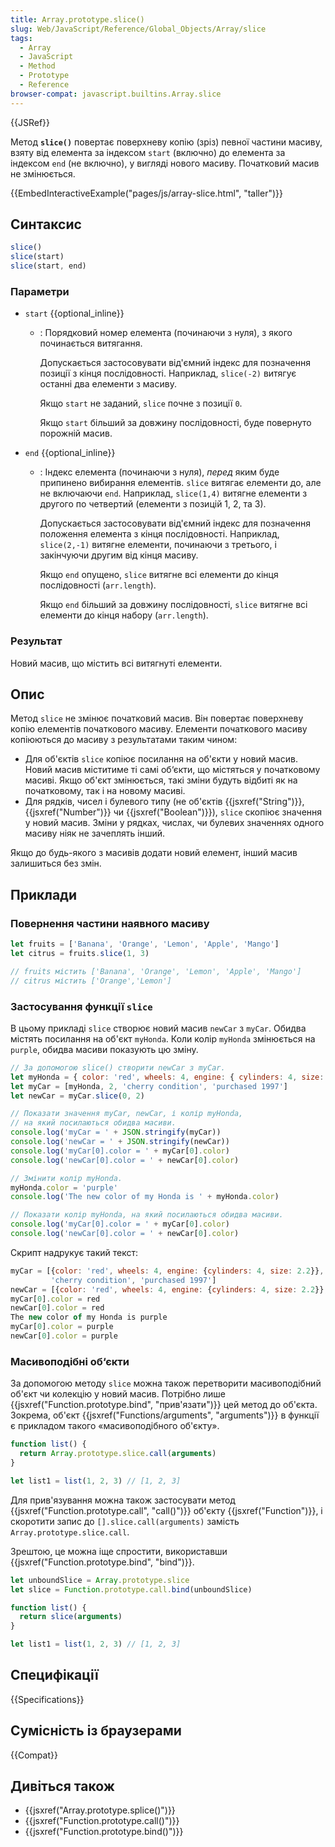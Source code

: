 ```yaml
---
title: Array.prototype.slice()
slug: Web/JavaScript/Reference/Global_Objects/Array/slice
tags:
  - Array
  - JavaScript
  - Method
  - Prototype
  - Reference
browser-compat: javascript.builtins.Array.slice
---
```

{{JSRef}}

Метод **`slice()`** повертає поверхневу копію (зріз) певної частини масиву, взяту від елемента за індексом `start` (включно) до елемента за індексом `end` (не включно), у вигляді нового масиву. Початковий масив не змінюється.

{{EmbedInteractiveExample("pages/js/array-slice.html", "taller")}}

## Синтаксис

```js
slice()
slice(start)
slice(start, end)
```

### Параметри

- `start` {{optional_inline}}

  - : Порядковий номер елемента (починаючи з нуля), з якого починається витягання.

    Допускається застосовувати від'ємний індекс для позначення позиції з кінця послідовності. Наприклад, `slice(-2)` витягує останні два елементи з масиву.

    Якщо `start` не заданий, `slice` почне з позиції `0`.

    Якщо `start` більший за довжину послідовності, буде повернуто порожній масив.

- `end` {{optional_inline}}

  - : Індекс елемента (починаючи з нуля), _перед_ яким буде припинено вибирання елементів. `slice` витягає елементи до, але не включаючи `end`. Наприклад, `slice(1,4)` витягне елементи з другого по четвертий (елементи з позицій 1, 2, та 3).

    Допускається застосовувати від'ємний індекс для позначення положення елемента з кінця послідовності. Наприклад, `slice(2,-1)` витягне елементи, починаючи з третього, і закінчуючи другим від кінця масиву.

    Якщо `end` опущено, `slice` витягне всі елементи до кінця послідовності (`arr.length`).

    Якщо `end` більший за довжину послідовності, `slice` витягне всі елементи до кінця набору (`arr.length`).

### Результат

Новий масив, що містить всі витягнуті елементи.

## Опис

Метод `slice` не змінює початковий масив. Він повертає поверхневу копію елементів початкового масиву. Елементи початкового масиву копіюються до масиву з результатами таким чином:

- Для об'єктів `slice` копіює посилання на об'єкти у новий масив. Новий масив міститиме ті самі об‘єкти, що містяться у початковому масиві. Якщо об'єкт змінюється, такі зміни будуть відбиті як на початковому, так і на новому масиві.
- Для рядків, чисел і булевого типу (не об'єктів {{jsxref("String")}}, {{jsxref("Number")}} чи {{jsxref("Boolean")}}), `slice` скопіює значення у новий масив. Зміни у рядках, числах, чи булевих значеннях одного масиву ніяк не зачеплять інший.

Якщо до будь-якого з масивів додати новий елемент, інший масив залишиться без змін.

## Приклади

### Повернення частини наявного масиву

```js
let fruits = ['Banana', 'Orange', 'Lemon', 'Apple', 'Mango']
let citrus = fruits.slice(1, 3)

// fruits містить ['Banana', 'Orange', 'Lemon', 'Apple', 'Mango']
// citrus містить ['Orange','Lemon']
```

### Застосування функції `slice`

В цьому прикладі `slice` створює новий масив `newCar` з `myCar`. Обидва містять посилання на об'єкт `myHonda`. Коли колір `myHonda` змінюється на `purple`, обидва масиви показують цю зміну.

```js
// За допомогою slice() створити newCar з myCar.
let myHonda = { color: 'red', wheels: 4, engine: { cylinders: 4, size: 2.2 } }
let myCar = [myHonda, 2, 'cherry condition', 'purchased 1997']
let newCar = myCar.slice(0, 2)

// Показати значення myCar, newCar, і колір myHonda,
// на який посилаються обидва масиви.
console.log('myCar = ' + JSON.stringify(myCar))
console.log('newCar = ' + JSON.stringify(newCar))
console.log('myCar[0].color = ' + myCar[0].color)
console.log('newCar[0].color = ' + newCar[0].color)

// Змінити колір myHonda.
myHonda.color = 'purple'
console.log('The new color of my Honda is ' + myHonda.color)

// Показати колір myHonda, на який посилаються обидва масиви.
console.log('myCar[0].color = ' + myCar[0].color)
console.log('newCar[0].color = ' + newCar[0].color)
```

Скрипт надрукує такий текст:

```js
myCar = [{color: 'red', wheels: 4, engine: {cylinders: 4, size: 2.2}}, 2,
         'cherry condition', 'purchased 1997']
newCar = [{color: 'red', wheels: 4, engine: {cylinders: 4, size: 2.2}}, 2]
myCar[0].color = red
newCar[0].color = red
The new color of my Honda is purple
myCar[0].color = purple
newCar[0].color = purple
```

### Масивоподібні об‘єкти

За допомогою методу `slice` можна також перетворити масивоподібний об'єкт чи колекцію у новий масив. Потрібно лише {{jsxref("Function.prototype.bind", "прив'язати")}} цей метод до об'єкта. Зокрема, об'єкт {{jsxref("Functions/arguments", "arguments")}} в функції є прикладом такого «масивоподібного об'єкту».

```js
function list() {
  return Array.prototype.slice.call(arguments)
}

let list1 = list(1, 2, 3) // [1, 2, 3]
```

Для прив'язування можна також застосувати метод {{jsxref("Function.prototype.call", "call()")}} об'єкту {{jsxref("Function")}}, і скоротити запис до `[].slice.call(arguments)` замість `Array.prototype.slice.call`.

Зрештою, це можна іще спростити, використавши {{jsxref("Function.prototype.bind", "bind")}}.

```js
let unboundSlice = Array.prototype.slice
let slice = Function.prototype.call.bind(unboundSlice)

function list() {
  return slice(arguments)
}

let list1 = list(1, 2, 3) // [1, 2, 3]
```

## Специфікації

{{Specifications}}

## Сумісність із браузерами

{{Compat}}

## Дивіться також

- {{jsxref("Array.prototype.splice()")}}
- {{jsxref("Function.prototype.call()")}}
- {{jsxref("Function.prototype.bind()")}}

